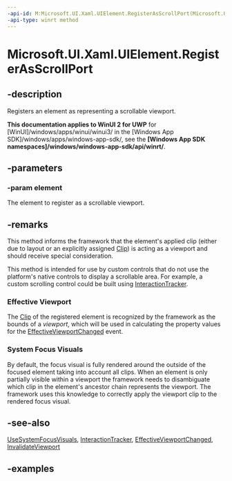 ```yaml
---
-api-id: M:Microsoft.UI.Xaml.UIElement.RegisterAsScrollPort(Microsoft.UI.Xaml.UIElement)
-api-type: winrt method
---
```


<!-- Method syntax.
public void UIElement.RegisterAsScrollPort(UIElement element)
-->

# Microsoft.UI.Xaml.UIElement.RegisterAsScrollPort

## -description

Registers an element as representing a scrollable viewport.

**This documentation applies to WinUI 2 for UWP** for [WinUI]/windows/apps/winui/winui3/ in the [Windows App SDK]/windows/apps/windows-app-sdk/, see the **[Windows App SDK namespaces]/windows/windows-app-sdk/api/winrt/**.

## -parameters

### -param element

The element to register as a scrollable viewport.

## -remarks

This method informs the framework that the element's applied clip (either due to layout or an explicitly assigned [Clip](uielement_clip.md)) is acting as a viewport and should receive special consideration.

This method is intended for use by custom controls that do not use the platform's native controls to display a scrollable area. For example, a custom scrolling control could be built using [InteractionTracker](../microsoft.ui.composition.interactions/interactiontracker.md).

### Effective Viewport

The [Clip](uielement_clip.md) of the registered element is recognized by the framework as the bounds of a *viewport*, which will be used in calculating the property values for the [EffectiveViewportChanged](frameworkelement_effectiveviewportchanged.md) event.

### System Focus Visuals

By default, the focus visual is fully rendered around the outside of the focused element taking into account all clips. When an element is only partially visible within a viewport the framework needs to disambiguate which clip in the element's ancestor chain represents the viewport. The framework uses this knowledge to correctly apply the viewport clip to the rendered focus visual.

## -see-also

[UseSystemFocusVisuals](/uwp/api/windows.ui.xaml.controls.control.usesystemfocusvisuals), [InteractionTracker](../microsoft.ui.composition.interactions/interactiontracker.md), [EffectiveViewportChanged](frameworkelement_effectiveviewportchanged.md), [InvalidateViewport](frameworkelement_invalidateviewport_528063221.md)

## -examples
